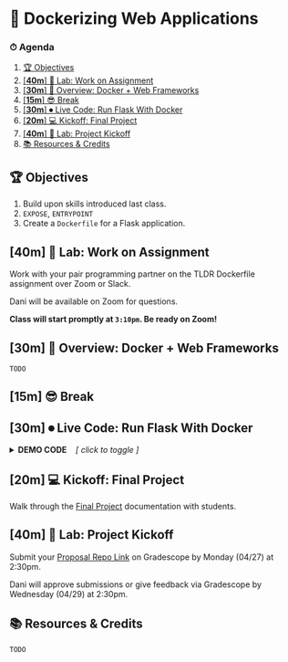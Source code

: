 # 🐳 Dockerizing Web Applications

<!-- > -->

### ⏱ Agenda

1. [🏆 Objectives](#%f0%9f%8f%86-objectives)
1. [[**40m**] 🔭 Lab: Work on Assignment](#40m-%f0%9f%94%ad-lab-work-on-assignment)
1. [[**30m**] 📖 Overview: Docker + Web Frameworks](#30m-%f0%9f%93%96-overview-docker--web-frameworks)
1. [[**15m**] 😎 Break](#15m-%f0%9f%98%8e-break)
1. [[**30m**] ⏺ Live Code: Run Flask With Docker](#30m-%e2%8f%ba-live-code-run-flask-with-docker)
1. [[**20m**] 💻 Kickoff: Final Project](#20m-%f0%9f%92%bb-kickoff-final-project)
1. [[**40m**] 🔭 Lab: Project Kickoff](#40m-%f0%9f%94%ad-lab-project-kickoff)
1. [📚 Resources & Credits](#%f0%9f%93%9a-resources--credits)

<!-- > -->

## 🏆 Objectives

1. Build upon skills introduced last class.
1. `EXPOSE`, `ENTRYPOINT`
1. Create a `Dockerfile` for a Flask application.

<!-- > -->

<!--

|   Level   | Verbs |
| --------- | ----- |
| 6: Create | design, formulate, build, invent, create, compose, generate, derive, modify, develop |
| 5: Evaluate | choose, support, relate, determine, defend, compare, contrast, justify, support, convince, select |
| 4: Analyze | classify, break down, categorize, analyze, diagram, illustrate, criticize, simplify, associate |
| 3: Apply | calculate, predict, apply, solve, illustrate, use, demonstrate, determine, model, perform, present |
| 2: Understand | describe, explain, paraphrase, restate, summarize, contrast, interpret, discuss |
| 1: Remember | list, recite, outline, define, name, match, quote, recall, identify, label, recognize |
-->

## [**40m**] 🔭 Lab: Work on Assignment

Work with your pair programming partner on the TLDR Dockerfile assignment over Zoom or Slack.

Dani will be available on Zoom for questions.

**Class will start promptly at `3:10pm`. Be ready on Zoom!**

<!-- > -->

## [**30m**] 📖 Overview: Docker + Web Frameworks

`TODO`

<!-- > -->

## [**15m**] 😎 Break

<!-- > -->

## [**30m**] ⏺ Live Code: Run Flask With Docker

<details><summary><strong>DEMO CODE</strong><em>&nbsp;&nbsp;&nbsp;&nbsp;[ click to toggle ]</em></summary>
<p>

```bash
# TODO
```

</p>
</details>

<!-- > -->

## [**20m**] 💻 Kickoff: Final Project

Walk through the [Final Project](https://make-school-courses.github.io/BEW-2.2-Docker-DevOps-Deployments/#/Projects/FinalProject) documentation with students.

<!-- > -->

## [**40m**] 🔭 Lab: Project Kickoff

Submit your [Proposal Repo Link](https://www.gradescope.com/courses/105262/assignments/467884) on Gradescope by Monday (04/27) at 2:30pm.

Dani will approve submissions or give feedback via Gradescope by Wednesday (04/29) at 2:30pm.

<!-- > -->


## 📚 Resources & Credits

`TODO`
